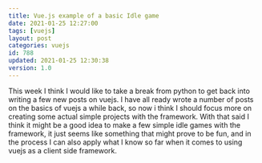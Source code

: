 ```yaml
---
title: Vue.js example of a basic Idle game
date: 2021-01-25 12:27:00
tags: [vuejs]
layout: post
categories: vuejs
id: 788
updated: 2021-01-25 12:30:38
version: 1.0
---
```


This week I think I would like to take a break from python to get back into writing a few new posts on vuejs. I have all ready wrote a number of posts on the basics of vuejs a while back, so now i think I should focus more on creating some actual simple projects with the framework. With that said I think it might be a good idea to make a few simple idle games with the framework, it just seems like something that might prove to be fun, and in the process I can also apply what I know so far when it comes to using vuejs as a client side framework.

<!-- more -->
